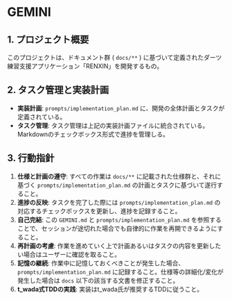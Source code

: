 # GEMINI
## 1. プロジェクト概要

このプロジェクトは、ドキュメント群 ( `docs/**` ) に基づいて定義されたダーツ練習支援アプリケーション「RENXIN」を開発するもの。

## 2. タスク管理と実装計画

- **実装計画**: `prompts/implementation_plan.md` に、開発の全体計画とタスクが定義されている。
- **タスク管理**: タスク管理は上記の実装計画ファイルに統合されている。Markdownのチェックボックス形式で進捗を管理しる。

## 3. 行動指針

1.  **仕様と計画の遵守**: すべての作業は `docs/**` に記載された仕様群と、それに基づく `prompts/implementation_plan.md` の計画とタスクに基づいて遂行すること。
2.  **進捗の反映**: タスクを完了した際には `prompts/implementation_plan.md` の対応するチェックボックスを更新し、進捗を記録すること。
3.  **自己完結**: この `GEMINI.md` と `prompts/implementation_plan.md` を参照することで、セッションが途切れた場合でも自律的に作業を再開できるようにすること。
4.  **再計画の考慮**: 作業を進めていく上で計画あるいはタスクの内容を更新したい場合はユーザーに確認を取ること。
5.  **記憶の継続**: 作業中に記憶しておくべきことが発生した場合、 `prompts/implementation_plan.md` に記録すること。仕様等の詳細化/変化が発生した場合は `docs` 以下の該当する文書を修正すること。
6.  **t_wada式TDDの実践**: 実装はt_wada氏が推奨するTDDに従うこと。
